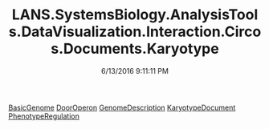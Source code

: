 ﻿---
title: LANS.SystemsBiology.AnalysisTools.DataVisualization.Interaction.Circos.Documents.Karyotype
date: 6/13/2016 9:11:11 PM
---

[BasicGenome](T-LANS.SystemsBiology.AnalysisTools.DataVisualization.Interaction.Circos.Documents.Karyotype.BasicGenome.html)
[DoorOperon](T-LANS.SystemsBiology.AnalysisTools.DataVisualization.Interaction.Circos.Documents.Karyotype.DoorOperon.html)
[GenomeDescription](T-LANS.SystemsBiology.AnalysisTools.DataVisualization.Interaction.Circos.Documents.Karyotype.GenomeDescription.html)
[KaryotypeDocument](T-LANS.SystemsBiology.AnalysisTools.DataVisualization.Interaction.Circos.Documents.Karyotype.KaryotypeDocument.html)
[PhenotypeRegulation](T-LANS.SystemsBiology.AnalysisTools.DataVisualization.Interaction.Circos.Documents.Karyotype.PhenotypeRegulation.html)
